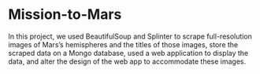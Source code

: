 # Mission-to-Mars
In this project, we used BeautifulSoup and Splinter to scrape full-resolution images of Mars’s hemispheres and the titles of those images, store the scraped data on a Mongo database, used a web application to display the data, and alter the design of the web app to accommodate these images.